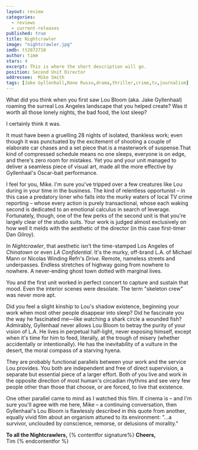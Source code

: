 ```yaml
---
layout: review
categories: 
  - reviews
  - current-releases
published: true
title: Nightcrawler
image: "nightcrawler.jpg"
imdb: tt2872718
author: timm
stars: 4
excerpt: This is where the short description will go.
position: Second Unit Director
addressee:  Mike Smith
tags: [Jake Gyllenhall,Rene Russo,drama,thriller,crime,tv,journalism]
---
```

What did you think when you first saw Lou Bloom (aka. Jake Gyllenhaal) roaming the surreal Los Angeles landscape that you helped create? Was it worth all those lonely nights, the bad food, the lost sleep?

I certainly think it was.

It must have been a gruelling 28 nights of isolated, thankless work; even though it was punctuated by the excitement of shooting a couple of elaborate car chases and a set piece that is a masterwork of suspense.That kind of compressed schedule means no one sleeps, everyone is on edge, and there's zero room for mistakes. Yet you and your unit managed to deliver a seamless piece of visual art, made all the more effective by Gyllenhaal's Oscar-bait performance.

I feel for you, Mike. I'm sure you've tripped over a few creatures like Lou during in your time in the business. The kind of relentless opportunist – in this case a predatory loner who falls into the murky waters of local TV crime reporting – whose every action is purely transactional, whose each waking second is dedicated to an emotional calculus in search of leverage. Fortunately, though, one of the few perks of the second unit is that you're largely clear of the studio suits. Your work is judged almost exclusively on how well it melds with the aesthetic of the director (in this case first-timer Dan Gilroy).

In _Nightcrawler_, that aesthetic isn't the time-stamped Los Angeles of _Chinatown_ or even _LA Confidential_. It's the murky, off-brand L.A. of Michael Mann or Nicolas Winding Refn's _Drive_. Remote, nameless streets and underpasses. Endless stretches of highway going from nowhere to nowhere. A never-ending ghost town dotted with marginal lives.

You and the first unit worked in perfect concert to capture and sustain that mood. Even the interior scenes were desolate. The term "skeleton crew" was never more apt.

Did you feel a slight kinship to Lou's shadow existence, beginning your work when most other people disappear into sleep? Did he fascinate you the way he fascinated me—like watching a shark circle a wounded fish? Admirably, Gyllenhaal never allows Lou Bloom to betray the purity of your vision of L.A. He lives in perpetual half-light, never exposing himself, except when it's time for him to feed, literally, at the trough of misery (whether accidentally or intentionally). He has the inevitability of a vulture in the desert, the moral compass of a starving hyena.

They are probably functional parallels between your work and the service Lou provides. You both are independent and free of direct supervision, a separate but essential piece of a larger effort. Both of you live and work in the opposite direction of most human's circadian rhythms and see very few people other than those that choose, or are forced, to live that existence.

One other parallel came to mind as I watched this film. If cinema is – and I'm sure you'll agree with me here, Mike – a continuing conversation, then Gyllenhaal's Lou Bloom is flawlessly described in this quote from another, equally vivid film about an organism attuned to its environment: "…a survivor, unclouded by conscience, remorse, or delusions of morality."

**To all the Nightcrawlers,**
{% contentfor signature%}
**Cheers,**  
Tim
{% endcontentfor %}